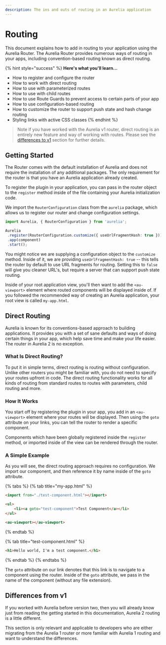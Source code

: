 ```yaml
---
description: The ins and outs of routing in an Aurelia application
---
```


# Routing

This document explains how to add in routing to your application using the Aurelia Router. The Aurelia Router provides numerous ways of routing in your apps, including convention-based routing known as direct routing.

{% hint style="success" %}
**Here's what you'll learn...**

* How to register and configure the router
* How to work with direct routing
* How to use with parameterized routes
* How to use with child routes
* How to use Route Guards to prevent access to certain parts of your app
* How to use configuration-based routing
* How to customize the router to support push state and hash change routing
* Styling links with active CSS classes
{% endhint %}

> Note if you have worked with the Aurelia v1 router, direct routing is an entirely new feature and way of working with routes. Please see the [differences to v1](#differences-from-v1) section for further details.

## Getting Started

The Router comes with the default installation of Aurelia and does not require the installation of any additional packages. The only requirement for the router is that you have an Aurelia application already created.

To register the plugin in your application, you can pass in the router object to the `register` method inside of the file containing your Aurelia initialization code. 

We import the `RouterConfiguration` class from the `aurelia` package, which allows us to register our router and change configuration settings.

 ```typescript
import Aurelia, { RouterConfiguration } from 'aurelia';

Aurelia
  .register(RouterConfiguration.customize({ useUrlFragmentHash: true }))
  .app(component)
  .start();
 ```

You might notice we are supplying a configuration object to the `customize` method. Inside of it, we are providing `useUrlFragmentHash: true` -- this tells the router by default to use URL fragments for routing. Setting this to `false` will give you cleaner URL's, but require a server that can support push state routing.

Inside of your root application view, you'll then want to add the `<au-viewport>` element where routed components will be displayed inside of. If you followed the recommended way of creating an Aurelia application, your root view is called `my-app.html`.

## Direct Routing

Aurelia is known for its conventions-based approach to building applications. It provides you with a set of sane defaults and ways of doing certain things in your app, which help save time and make your life easier. The router in Aurelia 2 is no exception.

### What Is Direct Routing?

To put it in simple terms, direct routing is routing without configuration. Unlike other routers you might be familiar with, you do not need to specify your routes upfront in code. The direct routing functionality works for all kinds of routing from standard routes to routes with parameters, child routing and more.

### How It Works

You start off by registering the plugin in your app, you add in an `<au-viewport>` element where your routes will be displayed. Then using the `goto` attribute on your links, you can tell the router to render a specific component.

Components which have been globally registered inside the `register` method, or imported inside of the view can be rendered through the router.

### A Simple Example

As you will see, the direct routing approach requires no configuration. We import our component, and then reference it by name inside of the `goto` attribute.

{% tabs %}
{% tab title="my-app.html" %}

```html
<import from="./test-component.html"></import>

<ul>
    <li><a goto="test-component">Test Component</a></li>
</ul>

<au-viewport></au-viewport>
```

{% endtab %}

{% tab title="test-component.html" %}

```html
<h1>Hello world, I'm a test component.</h1>
```

{% endtab %}
{% endtabs %}

The `goto` attribute on our link denotes that this link is to navigate to a component using the router. Inside of the `goto` attribute, we pass in the name of the component (without any file extension).

## Differences from v1

If you worked with Aurelia before version two, then you will already know just from reading the getting started in this documentation, Aurelia 2 routing is a little different.

This section is only relevant and applicable to developers who are either migrating from the Aurelia 1 router or more familiar with Aurelia 1 routing and want to understand the differences.
